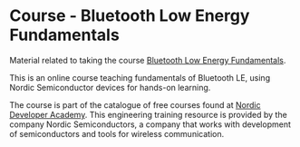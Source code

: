 # Course - Bluetooth Low Energy Fundamentals

Material related to taking the course [Bluetooth Low Energy Fundamentals](https://academy.nordicsemi.com/courses/bluetooth-low-energy-fundamentals/).

This is an online course teaching fundamentals of Bluetooth LE, using Nordic Semiconductor devices for hands-on learning.

The course is part of the catalogue of free courses found at [Nordic Developer Academy](https://academy.nordicsemi.com/). This engineering training resource is provided by the company Nordic Semiconductors, a company that works with development of semiconductors and tools for wireless communication.
